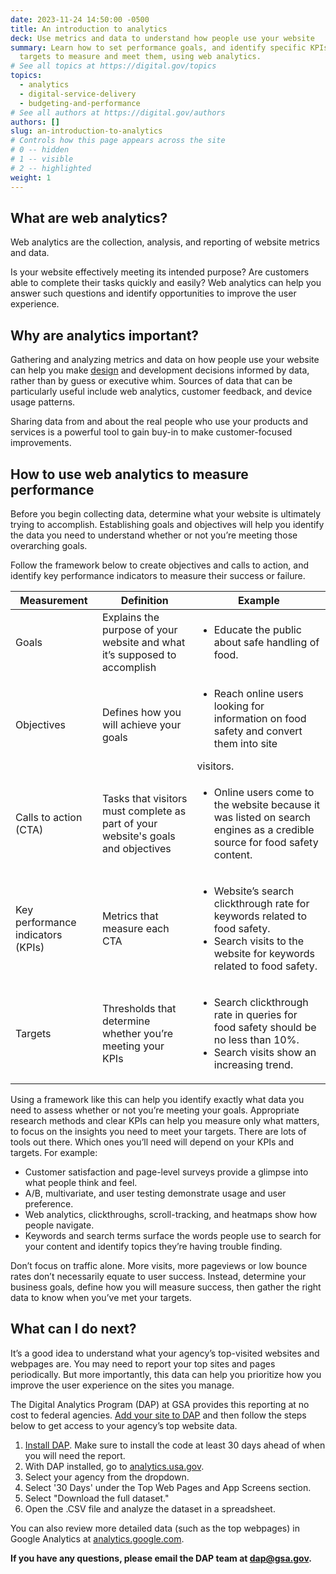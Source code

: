```yaml
---
date: 2023-11-24 14:50:00 -0500
title: An introduction to analytics
deck: Use metrics and data to understand how people use your website
summary: Learn how to set performance goals, and identify specific KPIs and
  targets to measure and meet them, using web analytics.
# See all topics at https://digital.gov/topics
topics:
  - analytics
  - digital-service-delivery
  - budgeting-and-performance
# See all authors at https://digital.gov/authors
authors: []
slug: an-introduction-to-analytics
# Controls how this page appears across the site
# 0 -- hidden
# 1 -- visible
# 2 -- highlighted
weight: 1
---
```

## What are web analytics?

Web analytics are the collection, analysis, and reporting of website metrics and data.

Is your website effectively meeting its intended purpose? Are customers able to complete their tasks quickly and easily? Web analytics can help you answer such questions and identify opportunities to improve the user experience.

## Why are analytics important?

Gathering and analyzing metrics and data on how people use your website can help you make [design](https://digital.gov/topics/design/) and development decisions informed by data, rather than by guess or executive whim. Sources of data that can be particularly useful include web analytics, customer feedback, and device usage patterns.

Sharing data from and about the real people who use your products and services is a powerful tool to gain buy-in to make customer-focused improvements.

## How to use web analytics to measure performance

Before you begin collecting data, determine what your website is ultimately trying to accomplish. Establishing goals and objectives will help you identify the data you need to understand whether or not you’re meeting those overarching goals.

Follow the framework below to create objectives and calls to action, and identify key performance indicators to measure their success or failure.

| Measurement                       | Definition                                                                       | Example                                                                                                                                        |
| --------------------------------- | -------------------------------------------------------------------------------- | ---------------------------------------------------------------------------------------------------------------------------------------------- |
| Goals                             | Explains the purpose of your website and what it’s supposed to accomplish        | <ul> <li> Educate the public about safe handling of food. </ul>                                                                                            |
| Objectives                        | Defines how you will achieve your goals                                          | <ul> <li> Reach online users looking for information on food safety and convert them into site </ul> visitors.                                              |
| Calls to action (CTA)             | Tasks that visitors must complete as part of your website's goals and objectives | <ul> <li> Online users come to the website because it was listed on search engines as a credible source for food safety content. </ul>                       |
| Key performance indicators (KPIs) | Metrics that measure each CTA                                                    | <ul> <li> Website’s search clickthrough rate for keywords related to food safety. <li> Search visits to the website for keywords related to food safety. </ul>  |
| Targets                           | Thresholds that determine whether you’re meeting your KPIs                       | <ul> <li> Search clickthrough rate in queries for food safety should be no less than 10%.  <li> Search visits show an increasing trend. </ul> |



Using a framework like this can help you identify exactly what data you need to assess whether or not you’re meeting your goals. Appropriate research methods and clear KPIs can help you measure only what matters, to focus on the insights you need to meet your targets. There are lots of tools out there. Which ones you’ll need will depend on your KPIs and targets. For example:

* Customer satisfaction and page-level surveys provide a glimpse into what people think and feel.
* A/B, multivariate, and user testing demonstrate usage and user preference.
* Web analytics, clickthroughs, scroll-tracking, and heatmaps show how people navigate.
* Keywords and search terms surface the words people use to search for your content and identify topics they’re having trouble finding.

Don’t focus on traffic alone. More visits, more pageviews or low bounce rates don’t necessarily equate to user success. Instead, determine your business goals, define how you will measure success, then gather the right data to know when you’ve met your targets.

## What can I do next?

It’s a good idea to understand what your agency’s top-visited websites and webpages are. You may need to report your top sites and pages periodically. But more importantly, this data can help you prioritize how you improve the user experience on the sites you manage. 

The Digital Analytics Program (DAP) at GSA provides this reporting at no cost to federal agencies. [Add your site to DAP](https://digital.gov/guides/dap/add-your-site-dap/) and then follow the steps below to get access to your agency’s top website data. 

1. [Install DAP](https://digital.gov/guides/dap/add-your-site-dap/). Make sure to install the code at least 30 days ahead of when you will need the report. 
2. With DAP installed, go to [analytics.usa.gov](https://analytics.usa.gov/).
3. Select your agency from the dropdown.
4. Select '30 Days' under the Top Web Pages and App Screens section.
5. Select "Download the full dataset."
6. Open the .CSV file and analyze the dataset in a spreadsheet.

You can also review more detailed data (such as the top webpages) in Google Analytics at [analytics.google.com](https://analytics.google.com). 

**If you have any questions, please email the DAP team at [dap@gsa.gov](mailto:dap@gsa.gov).**
